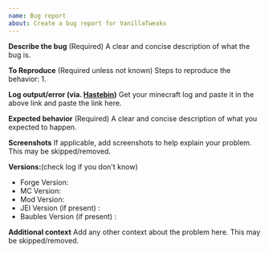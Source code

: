 ```yaml
---
name: Bug report
about: Create a bug report for VanillaTweaks
---
```


**Describe the bug** (Required)
A clear and concise description of what the bug is.

**To Reproduce** (Required unless not known)
Steps to reproduce the behavior:
1. 

**Log output/error (via. [Hastebin](http://hastebin.com/))**
Get your minecraft log and paste it in the above link and paste the link here.


**Expected behavior** (Required)
A clear and concise description of what you expected to happen.

**Screenshots**
If applicable, add screenshots to help explain your problem. This may be skipped/removed.

**Versions:**(check log if you don't know)
 - Forge Version: 
 - MC Version:
 - Mod Version:
 - JEI Version (if present) :
 - Baubles Version (if present) :

**Additional context**
Add any other context about the problem here. This may be skipped/removed.

